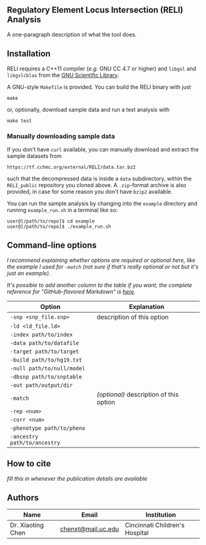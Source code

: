 ## Regulatory Element Locus Intersection (RELI) Analysis

A one-paragraph description of what the tool does.

## Installation

RELI requires a C++11 compiler (_e.g._ GNU CC 4.7 or higher) and `libgsl` and
`libgslcblas` from the [GNU Scientific Library][gsl].

A GNU-style `Makefile` is provided. You can build the RELI binary with just

    make

or, optionally, download sample data and run a test analysis with

    make test

### Manually downloading sample data

If you don't have `curl` available, you can manually download and extract the
sample datasets from

    https://tf.cchmc.org/external/RELI/data.tar.bz2

such that the decompressed data is inside a `data` subdirectory, within the
`RELI_public` repository you cloned above. A `.zip`-format archive is also
provided, in case for some reason you don't have `bzip2` available.

You can run the sample analysis by changing into the `example` directory and
running `example_run.sh` in a terminal like so:

    user@[/path/to/repo]$ cd example
    user@[/path/to/repo]$ ./example_run.sh

## Command-line options

_I recommend explaining whether options are required or optional here, like
the example I used for `-match` (not sure if that's really optional or not
but it's just an example)._

_It's possible to add another column to the table if you want; the complete
reference for "GitHub-flavored Markdown" is [here][md]._

| Option                       | Explanation                                 |
|------------------------------|---------------------------------------------|
| `-snp <snp_file.snp>`        | description of this option                  |
| `-ld <ld_file.ld>`           |                                             |
| `-index path/to/index`       |                                             |
| `-data path/to/datafile`     |                                             |
| `-target path/to/target`     |                                             |
| `-build path/to/hg19.txt`    |                                             |
| `-null path/to/null/model`   |                                             |
| `-dbsnp path/to/snptable`    |                                             |
| `-out path/output/dir`       |                                             |
| `-match`                     | _(optional)_ description of this option     |
| `-rep <num>`                 |                                             |
| `-corr <num>`                |                                             |
| `-phenotype path/to/pheno`   |                                             |
| `-ancestry path/to/ancestry` |                                             |

## How to cite

_fill this in whenever the publication details are available_

## Authors

| Name              | Email              | Institution                    |
|-------------------|--------------------|--------------------------------|
| Dr. Xiaoting Chen | chenxt@mail.uc.edu | Cincinnati Children's Hospital

[md]: https://help.github.com/categories/writing-on-github/
[gsl]: https://www.gnu.org/software/gsl/
